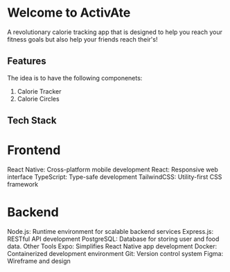 # Welcome to ActivAte

A revolutionary calorie tracking app that is designed to help you reach your fitness goals but also help your friends reach their's!

## Features

The idea is to have the following componenets:
1. Calorie Tracker
2. Calorie Circles


## Tech Stack
# Frontend
React Native: Cross-platform mobile development
React: Responsive web interface
TypeScript: Type-safe development
TailwindCSS: Utility-first CSS framework

# Backend
Node.js: Runtime environment for scalable backend services
Express.js: RESTful API development
PostgreSQL: Database for storing user and food data.
Other Tools
Expo: Simplifies React Native app development
Docker: Containerized development environment
Git: Version control system
Figma: Wireframe and design
